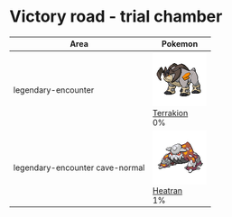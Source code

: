 # Victory road - trial chamber

| Area                                 | Pokemon                                                                                         |
| ------------------------------------ | ----------------------------------------------------------------------------------------------- |
| legendary-encounter <br/>            | ![terrakion](../../img/pokemon/639.png) <br/>[Terrakion](/blaze-black-wiki/pokemon/639) <br/>0% |
| legendary-encounter cave-normal<br/> | ![heatran](../../img/pokemon/485.png) <br/>[Heatran](/blaze-black-wiki/pokemon/485) <br/>1%     |